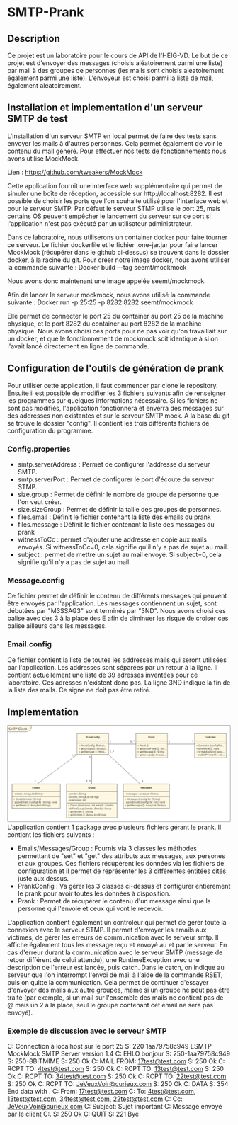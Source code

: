# SMTP-Prank

## Description
Ce projet est un laboratoire pour le cours de API de l'HEIG-VD. Le but de ce projet est d'envoyer des messages (choisis aléatoirement parmi une liste) par mail à des groupes de personnes (les mails sont choisis aléatoirement également parmi une liste). L'envoyeur est choisi parmi la liste de mail, également aléatoirement.
## Installation et implementation d'un serveur SMTP de test
L'installation d'un serveur SMTP en local permet de faire des tests sans envoyer les mails à d'autres personnes. Cela permet également de voir le contenu du mail généré.
Pour effectuer nos tests de fonctionnements nous avons utilisé MockMock.

Lien : https://github.com/tweakers/MockMock

Cette application fournit une interface web supplémentaire qui permet de simuler une boîte de réception, accessible sur http://localhost:8282. Il est possible de choisir les ports que l'on souhaite utilisé pour l'interface web et pour le serveur SMTP. Par défaut le serveur STMP utilise le port 25, mais certains OS peuvent empêcher le lancement du serveur sur ce port si l'application n'est pas exécuté par un utilisateur administrateur. 

Dans ce laboratoire, nous utiliserons un container docker pour faire tourner ce serveur. Le fichier dockerfile et le fichier .one-jar.jar pour faire lancer MockMock (récupérer dans le github ci-dessus) se trouvent dans le dossier docker, à la racine du git. Pour créer notre image docker, nous avons utiliser la commande suivante : 
Docker build –-tag seemt/mockmock

Nous avons donc maintenant une image appelée seemt/mockmock.

Afin de lancer le serveur mockmock, nous avons utilisé la commande suivante :
Docker run -p 25:25 -p 8282:8282 seemt/mockmock

Elle permet de connecter le port 25 du container au port 25 de la machine physique, et le port 8282 du container au port 8282 de la machine physique. Nous avons choisi ces ports pour ne pas voir qu'on travaillait sur un docker, et que le fonctionnement de mockmock soit identique à si on l'avait lancé directement en ligne de commande.

## Configuration de l'outils de génération de prank
Pour utiliser cette application, il faut commencer par clone le repository. Ensuite il est possible de modifier les 3 fichiers suivants afin de renseigner les programmes sur quelques informations nécessaire. Si les fichiers ne sont pas modifiés, l'application fonctionnera et enverra des messages sur des addresses non existantes et sur le serveur SMTP mock.
A la base du git se trouve le dossier "config". Il contient les trois différents fichiers de configuration du programme.
### Config.properties 
- smtp.serverAddress : Permet de configurer l'addresse du serveur SMTP. 
- smtp.serverPort : Permet de configurer le port d'écoute du serveur STMP.
- size.group : Permet de définir le nombre de groupe de personne que l'on veut créer.
- size.sizeGroup : Permet de définir la taille des groupes de personnes. 
- files.email : Définit le fichier contenant la liste des emails du prank
- files.message : Définit le fichier contenant la liste des messages du prank
- witnessToCc : permet d'ajouter une addresse en copie aux mails envoyés. Si witnessToCc=0, cela signifie qu'il n'y a pas de sujet au mail.
- subject : permet de mettre un sujet au mail envoyé. Si subject=0, cela signifie qu'il n'y a pas de sujet au mail.
### Message.config
Ce fichier permet de définir le contenu de différents messages qui peuvent être envoyés par l'application. Les messages contiennent un sujet, sont débutées par "M3SSAG3" sont terminés par "3ND". Nous avons choisi ces balise avec des 3 à la place des E afin de diminuer les risque de croiser ces balise ailleurs dans les messages.
### Email.config
Ce fichier contient la liste de toutes les addresses mails qui seront utilisées par l'application. Les addresses sont séparées par un retour à la ligne. Il contient actuellement une liste de 39 adresses inventées pour ce laboratoire. Ces adresses n'existent donc pas. La ligne 3ND indique la fin de la liste des mails. Ce signe ne doit pas être retiré.

## Implementation
![diagram-class](./figures/UML.png)
L'application contient 1 package avec plusieurs fichiers gérant le prank. Il contient les fichiers suivants :

- Emails/Messages/Group : Fournis via 3 classes les méthodes permettant de "set" et "get" des attributs aux messages, aux persones et aux groupes. Ces fichiers récupèrent les données via les fichiers de configuration et il permet de représenter les 3 différentes entitées cités juste aux dessus.
- PrankConfig : Va gérer les 3 classes ci-dessus et configurer entièrement le prank pour avoir toutes les données à disposition.
- Prank : Permet de récupérer le contenu d'un message ainsi que la personne qui l'envoie et ceux qui vont le recevoir.

L'application contient également un controleur qui permet de gérer toute la connexion avec le serveur STMP. Il permet d'envoyer les emails aux victimes, de gérer les erreurs de communication avec le serveur smtp. Il affiche également tous les message reçu et envoyé au et par le serveur. En cas d'erreur durant la communication avec le serveur SMTP (message de retour différent de celui attendu), une RuntimeException avec une description de l'erreur est lancée, puis catch. Dans le catch, on indique au serveur que l'on interrompt l'envoi de mail à l'aide de la commande RSET, puis on quitte la communication. Cela permet de continuer d'essayer d'envoyer des mails aux autre groupes, même si un groupe ne peut pas être traité (par exemple, si un mail sur l'ensemble des mails ne contient pas de @ mais un 2 à la place, seul le groupe contenant cet email ne sera pas envoyé). 

### Exemple de discussion avec le serveur SMTP

C: Connection à localhost sur le port 25
S: 220 1aa79758c949 ESMTP MockMock SMTP Server version 1.4
C: EHLO bonjour
S: 250-1aa79758c949
S: 250-8BITMIME
S: 250 Ok
C: MAIL FROM: 17test@test.com
S: 250 Ok
C: RCPT TO: 4test@test.com
S: 250 Ok
C: RCPT TO: 13test@test.com
S: 250 Ok
C: RCPT TO: 34test@test.com
S: 250 Ok
C: RCPT TO: 22test@test.com
S: 250 Ok
C: RCPT TO: JeVeuxVoir@curieux.com
S: 250 Ok
C: DATA
S: 354 End data with <CR><LF>.<CR><LF>
C: From: 17test@test.com
C: To: 4test@test.com, 13test@test.com, 34test@test.com, 22test@test.com
C: Cc: JeVeuxVoir@curieux.com
C: Subject: Sujet important 
C: <CR><LF>
Message envoyé par le client 
C:<CR><LF>.<CR><LF>
S: 250 Ok
C: QUIT
S: 221 Bye
